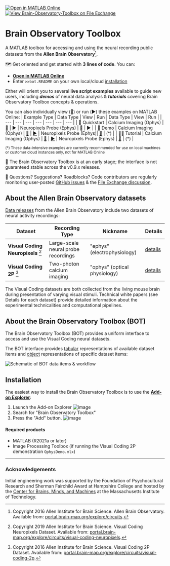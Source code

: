 [![Open in MATLAB Online](https://www.mathworks.com/images/responsive/global/open-in-matlab-online.svg)](https://matlab.mathworks.com/open/github/v1?repo=emeyers/Brain-Observatory-Toolbox&file=%2Bbot/%2binternal/README.mlx)  [![View Brain-Observatory-Toolbox on File Exchange](https://www.mathworks.com/matlabcentral/images/matlab-file-exchange.svg)](https://www.mathworks.com/matlabcentral/fileexchange/90900-brain-observatory-toolbox)

# Brain Observatory Toolbox
A MATLAB toolbox for accessing and using the neural recording public datasets from the **Allen Brain Observatory**[^1]. 

🗺️ Get oriented and get started with **3 lines of code**. You can:
* [**Open in MATLAB Online**](https://matlab.mathworks.com/open/github/v1?repo=emeyers/Brain-Observatory-Toolbox&file=%2Bbot/%2binternal/README.mlx)
* Enter `>>bot.README` on your own local/cloud [installation](#Installation)

Either will orient you to several **live script examples** available to guide new users, including **_demos_** of neural data analysis & **_tutorials_** covering Brain Observatory Toolbox concepts & operations.

You can also individually view (:eyes:) or run (:arrow_forward:) these examples on MATLAB Online:
| Example Type | Data Type | View | Run | Data Type | View | Run | 
| --- | --- | --- | --- | --- | --- | --- |
| :rocket: Quickstart | Calcium Imaging (Ophys) | [:eyes:][OphysQuickstart] | [:arrow_forward:](https://matlab.mathworks.com/open/github/v1?repo=emeyers/Brain-Observatory-Toolbox&file=%2Bbot/quickstarts/OphysQuickstart.mlx) | Neuropixels Probe (Ephys) | [:eyes:][EphysQuickstart] | [:arrow_forward:](https://matlab.mathworks.com/open/github/v1?repo=emeyers/Brain-Observatory-Toolbox&file=%2Bbot/quickstarts/OphysQuickstart.mlx) |
| :microscope: Demo | Calcium Imaging (Ophys) | [:eyes:][OphysDemo] | [:arrow_forward:](https://matlab.mathworks.com/open/github/v1?repo=emeyers/Brain-Observatory-Toolbox&file=%2Bbot/quickstarts/OphysDemo.mlx) | Neuropixels Probe (Ephys)| [:eyes:][EphysDemo] | (\*) |
| :woman_teacher: Tutorial | Calcium Imaging (Ophys) | [:eyes:][OphysTutorial] | [:arrow_forward:](https://matlab.mathworks.com/open/github/v1?repo=emeyers/Brain-Observatory-Toolbox&file=%2Bbot/quickstarts/OphysTutorial.mlx) | Neuropixels Probe (Ephys) | [:eyes:][EphysTutorial] | (\*) | 

<sub>(\*) These data-intensive examples are currently recommended for use on local machines or customer cloud instances only, not for MATLAB Online</sub>


[OphysQuickstart]: https://viewer.mathworks.com/?viewer=live_code&url=https%3A%2F%2Fwww.mathworks.com%2Fmatlabcentral%2Fmlc-downloads%2Fdownloads%2F85a3255c-4ff5-42ef-9c10-b441318b4322%2F3fa4ee4e-2d0d-476a-9593-01ab676c32bc%2Ffiles%2Fquickstarts%2FOphysQuickstart.mlx&embed=web
[EphysQuickstart]: https://viewer.mathworks.com/?viewer=live_code&url=https%3A%2F%2Fwww.mathworks.com%2Fmatlabcentral%2Fmlc-downloads%2Fdownloads%2F85a3255c-4ff5-42ef-9c10-b441318b4322%2F3fa4ee4e-2d0d-476a-9593-01ab676c32bc%2Ffiles%2Fquickstarts%2FEphysQuickstart.mlx&embed=web
[OphysDemo]: https://viewer.mathworks.com/?viewer=live_code&url=https%3A%2F%2Fwww.mathworks.com%2Fmatlabcentral%2Fmlc-downloads%2Fdownloads%2F85a3255c-4ff5-42ef-9c10-b441318b4322%2F3fa4ee4e-2d0d-476a-9593-01ab676c32bc%2Ffiles%2Fdemos%2FOphysDemo.mlx&embed=web
[EphysDemo]: https://viewer.mathworks.com/?viewer=live_code&url=https%3A%2F%2Fwww.mathworks.com%2Fmatlabcentral%2Fmlc-downloads%2Fdownloads%2F85a3255c-4ff5-42ef-9c10-b441318b4322%2F3fa4ee4e-2d0d-476a-9593-01ab676c32bc%2Ffiles%2Fdemos%2FEphysDemo.mlx&embed=web
[OphysTutorial]: https://viewer.mathworks.com/?viewer=live_code&url=https%3A%2F%2Fwww.mathworks.com%2Fmatlabcentral%2Fmlc-downloads%2Fdownloads%2F85a3255c-4ff5-42ef-9c10-b441318b4322%2F3fa4ee4e-2d0d-476a-9593-01ab676c32bc%2Ffiles%2Ftutorials%2FOphysTutorial.mlx&embed=web
[EphysTutorial]: https://viewer.mathworks.com/?viewer=live_code&url=https%3A%2F%2Fwww.mathworks.com%2Fmatlabcentral%2Fmlc-downloads%2Fdownloads%2F85a3255c-4ff5-42ef-9c10-b441318b4322%2F3fa4ee4e-2d0d-476a-9593-01ab676c32bc%2Ffiles%2Ftutorials%2FEphysTutorial.mlx&embed=web
[BehaviorTutorial]: https://viewer.mathworks.com/?viewer=live_code&url=https%3A%2F%2Fwww.mathworks.com%2Fmatlabcentral%2Fmlc-downloads%2Fdownloads%2F85a3255c-4ff5-42ef-9c10-b441318b4322%2F3fa4ee4e-2d0d-476a-9593-01ab676c32bc%2Ffiles%2Ftutorials%2FBehaviorTutorial.mlx&embed=web

:construction: The Brain Observatory Toolbox is at an early stage; the interface is not guaranteed stable across the v0.9.x releases. 

:speech_balloon:	Questions? Suggestions? Roadblocks? Code contributors are regularly monitoring user-posted [GitHub issues](https://github.com/emeyers/Brain-Observatory-Toolbox/issues) & the [File Exchange discussion](https://www.mathworks.com/matlabcentral/fileexchange/90900-brain-observatory-toolbox#discussions_tab). 

## About the Allen Brain Observatory datasets
[Data releases](https://portal.brain-map.org/latest-data-release) from the Allen Brain Observatory include two datasets of neural activity recordings: 

| Dataset | Recording Type | Nickname | Details |
| --- | --- | --- | --- |
| **Visual Coding Neuropixels** [^2] | Large-scale neural probe recordings | "ephys" (electrophysiology) | [details](https://portal.brain-map.org/explore/circuits/visual-coding-neuropixels) |
| **Visual Coding 2P** [^3] | Two-photon calcium imaging | "ophys" (optical physiology) | [details](http://portal.brain-map.org/explore/circuits/visual-coding-2p) |

The Visual Coding datasets are both collected from the living mouse brain during presentation of varying visual stimuli. Technical white papers (see Details for each dataset) provide detailed information about the experimental technicalities and computational pipelines. 

## About the Brain Observatory Toolbox (BOT) 
 
The Brain Observatory Toolbox (BOT) provides a uniform interface to access and use the Visual Coding neural datasets. 

The BOT interface provides [tabular](https://www.mathworks.com/help/matlab/matlab_prog/access-data-in-a-table.html) representations of available dataset items and [object](https://www.mathworks.com/help/matlab/matlab_oop/operations-with-objects.html) representations of specific dataset items: 

![Schematic of BOT data items & workflow](https://user-images.githubusercontent.com/23032671/224573702-01e92b8b-5a05-4f98-bdca-0bd58317f3c5.png)

## Installation
The easiest way to install the Brain Observatory Toolbox is to use the [**Add-on Explorer**](https://www.mathworks.com/products/matlab/add-on-explorer.html): 
1. Launch the Add-on Explorer ![image](https://user-images.githubusercontent.com/23032671/188336991-77ba49f1-d70d-4111-a265-3f9ba284bb8d.png)
2. Search for "Brain Observatory Toolbox"
3. Press the "Add" button. ![image](https://user-images.githubusercontent.com/23032671/188341517-6c2d372a-9eac-4aed-974a-a102880212da.png)

#### Required products
* MATLAB (R2021a or later)
* Image Processing Toolbox (if running the Visual Coding 2P demonstration `OphysDemo.mlx`)

----
### Acknowledgements 

Initial engineering work was supported by the Foundation of Psychocultural Research and Sherman Fairchild Award at Hampshire College and hosted by the [Center for Brains, Minds, and Machines](https://cbmm.mit.edu/) at the Massachusetts Institute of Technology. 


[^1]: Copyright 2016 Allen Institute for Brain Science. Allen Brain Observatory. Available from: [portal.brain-map.org/explore/circuits](http://portal.brain-map.org/explore/circuits).

[^2]: Copyright 2019 Allen Institute for Brain Science. Visual Coding Neuropixels Dataset. Available from: [portal.brain-map.org/explore/circuits/visual-coding-neuropixels](https://portal.brain-map.org/explore/circuits/visual-coding-neuropixels).

[^3]: Copyright 2016 Allen Institute for Brain Science. Visual Coding 2P Dataset. Available from: [portal.brain-map.org/explore/circuits/visual-coding-2p](http://portal.brain-map.org/explore/circuits/visual-coding-2p).

